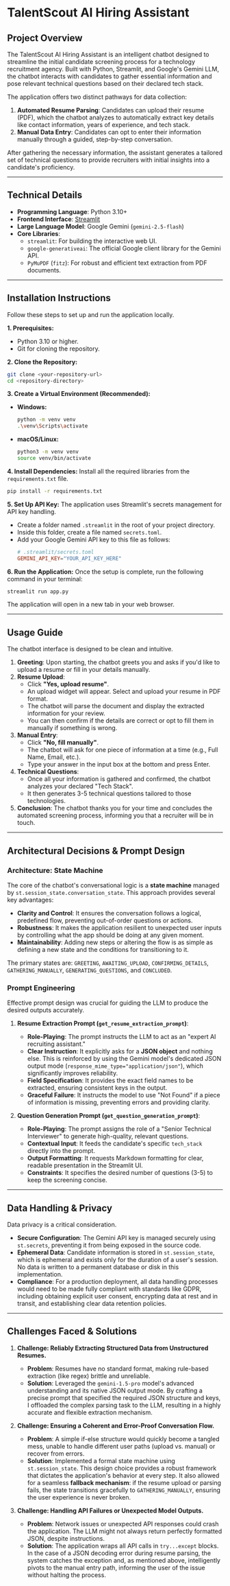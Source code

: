 # TalentScout AI Hiring Assistant

## Project Overview
The TalentScout AI Hiring Assistant is an intelligent chatbot designed to streamline the initial candidate screening process for a technology recruitment agency. Built with Python, Streamlit, and Google's Gemini LLM, the chatbot interacts with candidates to gather essential information and pose relevant technical questions based on their declared tech stack.

The application offers two distinct pathways for data collection:
1.  **Automated Resume Parsing**: Candidates can upload their resume (PDF), which the chatbot analyzes to automatically extract key details like contact information, years of experience, and tech stack.
2.  **Manual Data Entry**: Candidates can opt to enter their information manually through a guided, step-by-step conversation.

After gathering the necessary information, the assistant generates a tailored set of technical questions to provide recruiters with initial insights into a candidate's proficiency.

---

## Technical Details

*   **Programming Language**: Python 3.10+
*   **Frontend Interface**: [Streamlit](https://streamlit.io/)
*   **Large Language Model**: Google Gemini (`gemini-2.5-flash`)
*   **Core Libraries**:
    *   `streamlit`: For building the interactive web UI.
    *   `google-generativeai`: The official Google client library for the Gemini API.
    *   `PyMuPDF` (`fitz`): For robust and efficient text extraction from PDF documents.

---

## Installation Instructions

Follow these steps to set up and run the application locally.

**1. Prerequisites:**
*   Python 3.10 or higher.
*   Git for cloning the repository.

**2. Clone the Repository:**
```bash
git clone <your-repository-url>
cd <repository-directory>
```

**3. Create a Virtual Environment (Recommended):**
*   **Windows:**
    ```bash
    python -m venv venv
    .\venv\Scripts\activate
    ```
*   **macOS/Linux:**
    ```bash
    python3 -m venv venv
    source venv/bin/activate
    ```

**4. Install Dependencies:**
Install all the required libraries from the `requirements.txt` file.
```bash
pip install -r requirements.txt
```

**5. Set Up API Key:**
The application uses Streamlit's secrets management for API key handling.
*   Create a folder named `.streamlit` in the root of your project directory.
*   Inside this folder, create a file named `secrets.toml`.
*   Add your Google Gemini API key to this file as follows:
    ```toml
    # .streamlit/secrets.toml
    GEMINI_API_KEY="YOUR_API_KEY_HERE"
    ```

**6. Run the Application:**
Once the setup is complete, run the following command in your terminal:
```bash
streamlit run app.py
```
The application will open in a new tab in your web browser.

---

## Usage Guide

The chatbot interface is designed to be clean and intuitive.

1.  **Greeting**: Upon starting, the chatbot greets you and asks if you'd like to upload a resume or fill in your details manually.
2.  **Resume Upload**:
    *   Click **"Yes, upload resume"**.
    *   An upload widget will appear. Select and upload your resume in PDF format.
    *   The chatbot will parse the document and display the extracted information for your review.
    *   You can then confirm if the details are correct or opt to fill them in manually if something is wrong.
3.  **Manual Entry**:
    *   Click **"No, fill manually"**.
    *   The chatbot will ask for one piece of information at a time (e.g., Full Name, Email, etc.).
    *   Type your answer in the input box at the bottom and press Enter.
4.  **Technical Questions**:
    *   Once all your information is gathered and confirmed, the chatbot analyzes your declared "Tech Stack".
    *   It then generates 3-5 technical questions tailored to those technologies.
5.  **Conclusion**: The chatbot thanks you for your time and concludes the automated screening process, informing you that a recruiter will be in touch.

---

## Architectural Decisions & Prompt Design

### Architecture: State Machine
The core of the chatbot's conversational logic is a **state machine** managed by `st.session_state.conversation_state`. This approach provides several key advantages:
*   **Clarity and Control**: It ensures the conversation follows a logical, predefined flow, preventing out-of-order questions or actions.
*   **Robustness**: It makes the application resilient to unexpected user inputs by controlling what the app should be doing at any given moment.
*   **Maintainability**: Adding new steps or altering the flow is as simple as defining a new state and the conditions for transitioning to it.

The primary states are: `GREETING`, `AWAITING_UPLOAD`, `CONFIRMING_DETAILS`, `GATHERING_MANUALLY`, `GENERATING_QUESTIONS`, and `CONCLUDED`.

### Prompt Engineering
Effective prompt design was crucial for guiding the LLM to produce the desired outputs accurately.

1.  **Resume Extraction Prompt (`get_resume_extraction_prompt`)**:
    *   **Role-Playing**: The prompt instructs the LLM to act as an "expert AI recruiting assistant."
    *   **Clear Instruction**: It explicitly asks for a **JSON object** and nothing else. This is reinforced by using the Gemini model's dedicated JSON output mode (`response_mime_type="application/json"`), which significantly improves reliability.
    *   **Field Specification**: It provides the exact field names to be extracted, ensuring consistent keys in the output.
    *   **Graceful Failure**: It instructs the model to use "Not Found" if a piece of information is missing, preventing errors and providing clarity.

2.  **Question Generation Prompt (`get_question_generation_prompt`)**:
    *   **Role-Playing**: The prompt assigns the role of a "Senior Technical Interviewer" to generate high-quality, relevant questions.
    *   **Contextual Input**: It feeds the candidate's specific `tech_stack` directly into the prompt.
    *   **Output Formatting**: It requests Markdown formatting for clear, readable presentation in the Streamlit UI.
    *   **Constraints**: It specifies the desired number of questions (3-5) to keep the screening concise.

---

## Data Handling & Privacy
Data privacy is a critical consideration.
*   **Secure Configuration**: The Gemini API key is managed securely using `st.secrets`, preventing it from being exposed in the source code.
*   **Ephemeral Data**: Candidate information is stored in `st.session_state`, which is ephemeral and exists only for the duration of a user's session. No data is written to a permanent database or disk in this implementation.
*   **Compliance**: For a production deployment, all data handling processes would need to be made fully compliant with standards like GDPR, including obtaining explicit user consent, encrypting data at rest and in transit, and establishing clear data retention policies.

---

## Challenges Faced & Solutions

1.  **Challenge: Reliably Extracting Structured Data from Unstructured Resumes.**
    *   **Problem**: Resumes have no standard format, making rule-based extraction (like regex) brittle and unreliable.
    *   **Solution**: Leveraged the `gemini-1.5-pro` model's advanced understanding and its native JSON output mode. By crafting a precise prompt that specified the required JSON structure and keys, I offloaded the complex parsing task to the LLM, resulting in a highly accurate and flexible extraction mechanism.

2.  **Challenge: Ensuring a Coherent and Error-Proof Conversation Flow.**
    *   **Problem**: A simple if-else structure would quickly become a tangled mess, unable to handle different user paths (upload vs. manual) or recover from errors.
    *   **Solution**: Implemented a formal state machine using `st.session_state`. This design choice provides a robust framework that dictates the application's behavior at every step. It also allowed for a seamless **fallback mechanism**: if the resume upload or parsing fails, the state transitions gracefully to `GATHERING_MANUALLY`, ensuring the user experience is never broken.

3.  **Challenge: Handling API Failures or Unexpected Model Outputs.**
    *   **Problem**: Network issues or unexpected API responses could crash the application. The LLM might not always return perfectly formatted JSON, despite instructions.
    *   **Solution**: The application wraps all API calls in `try...except` blocks. In the case of a JSON decoding error during resume parsing, the system catches the exception and, as mentioned above, intelligently pivots to the manual entry path, informing the user of the issue without halting the process.
